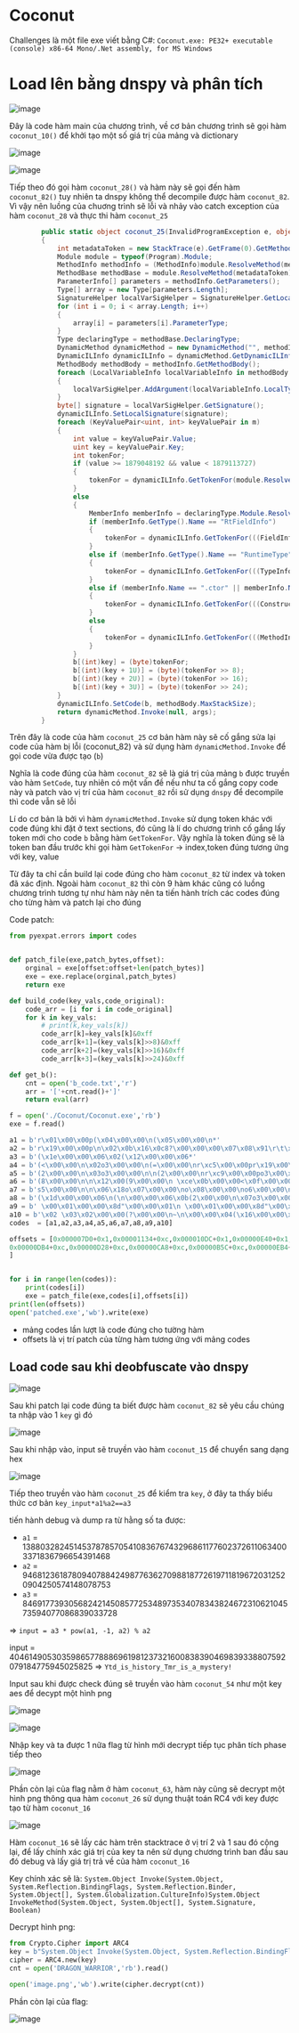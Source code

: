 # Coconut

Challenges là một file exe viết bằng C#: `Coconut.exe: PE32+ executable (console) x86-64 Mono/.Net assembly, for MS Windows`

# Load lên bằng dnspy và phân tích

![image](https://user-images.githubusercontent.com/31529599/196735307-f0e201d7-c713-476c-a479-9780998d8b61.png)

Đây là code hàm main của chương trình, về cơ bản chương trình sẽ gọi hàm `coconut_10()` để khởi tạo một số giá trị của mảng và dictionary 

![image](https://user-images.githubusercontent.com/31529599/196735578-39c2de6b-6d43-4b2f-8b2b-94cc2fb53c15.png)

![image](https://user-images.githubusercontent.com/31529599/196735839-cf756dc0-acca-457f-a7fc-3d48911da178.png)

Tiếp theo đó gọi hàm `coconut_28()` và hàm này sẽ gọi đến hàm `coconut_82()`  tuy nhiên ta dnspy không thể decompile được hàm `coconut_82`. Vì vậy nên luồng của chuơng trình sẽ lỗi và nhảy vào catch exception của hàm `coconut_28` và thực thi hàm `coconut_25` 

```C#
		public static object coconut_25(InvalidProgramException e, object[] args, Dictionary<uint, int> m, byte[] b)
		{
			int metadataToken = new StackTrace(e).GetFrame(0).GetMethod().MetadataToken;
			Module module = typeof(Program).Module;
			MethodInfo methodInfo = (MethodInfo)module.ResolveMethod(metadataToken);
			MethodBase methodBase = module.ResolveMethod(metadataToken);
			ParameterInfo[] parameters = methodInfo.GetParameters();
			Type[] array = new Type[parameters.Length];
			SignatureHelper localVarSigHelper = SignatureHelper.GetLocalVarSigHelper();
			for (int i = 0; i < array.Length; i++)
			{
				array[i] = parameters[i].ParameterType;
			}
			Type declaringType = methodBase.DeclaringType;
			DynamicMethod dynamicMethod = new DynamicMethod("", methodInfo.ReturnType, array, declaringType, true);
			DynamicILInfo dynamicILInfo = dynamicMethod.GetDynamicILInfo();
			MethodBody methodBody = methodInfo.GetMethodBody();
			foreach (LocalVariableInfo localVariableInfo in methodBody.LocalVariables)
			{
				localVarSigHelper.AddArgument(localVariableInfo.LocalType);
			}
			byte[] signature = localVarSigHelper.GetSignature();
			dynamicILInfo.SetLocalSignature(signature);
			foreach (KeyValuePair<uint, int> keyValuePair in m)
			{
				int value = keyValuePair.Value;
				uint key = keyValuePair.Key;
				int tokenFor;
				if (value >= 1879048192 && value < 1879113727)
				{
					tokenFor = dynamicILInfo.GetTokenFor(module.ResolveString(value));
				}
				else
				{
					MemberInfo memberInfo = declaringType.Module.ResolveMember(value, null, null);
					if (memberInfo.GetType().Name == "RtFieldInfo")
					{
						tokenFor = dynamicILInfo.GetTokenFor(((FieldInfo)memberInfo).FieldHandle, ((TypeInfo)((FieldInfo)memberInfo).DeclaringType).TypeHandle);
					}
					else if (memberInfo.GetType().Name == "RuntimeType")
					{
						tokenFor = dynamicILInfo.GetTokenFor(((TypeInfo)memberInfo).TypeHandle);
					}
					else if (memberInfo.Name == ".ctor" || memberInfo.Name == ".cctor")
					{
						tokenFor = dynamicILInfo.GetTokenFor(((ConstructorInfo)memberInfo).MethodHandle, ((TypeInfo)((ConstructorInfo)memberInfo).DeclaringType).TypeHandle);
					}
					else
					{
						tokenFor = dynamicILInfo.GetTokenFor(((MethodInfo)memberInfo).MethodHandle, ((TypeInfo)((MethodInfo)memberInfo).DeclaringType).TypeHandle);
					}
				}
				b[(int)key] = (byte)tokenFor;
				b[(int)(key + 1U)] = (byte)(tokenFor >> 8);
				b[(int)(key + 2U)] = (byte)(tokenFor >> 16);
				b[(int)(key + 3U)] = (byte)(tokenFor >> 24);
			}
			dynamicILInfo.SetCode(b, methodBody.MaxStackSize);
			return dynamicMethod.Invoke(null, args);
		}
```
Trên đây là code của hàm `coconut_25` cơ bản hàm này sẽ cố gắng sửa lại code của hàm bị lỗi (coconut_82) và sử dụng hàm `dynamicMethod.Invoke` để gọi code vừa được tạo (`b`)

Nghĩa là code đúng của hàm `coconut_82` sẽ là giá trị của mảng `b` được truyền vào hàm `SetCode`, tuy nhiên có một vấn đề nếu như ta cố gắng copy code này và patch vào vị trí của hàm `coconut_82` rồi sử dụng `dnspy` để decompile thì code vẫn sẽ lỗi

Lí do cơ bản là bởi vì hàm `dynamicMethod.Invoke` sử dụng token khác với code đúng khi đặt ở text sections, đó cũng là lí do chương trình cố gắng lấy token mới cho code `b` bằng hàm `GetTokenFor`. Vậy nghĩa là token đúng sẽ là token ban đầu trước khi gọi hàm `GetTokenFor` -> index,token đúng tương ứng với key, value

Từ đây ta chỉ cần build lại code đúng cho hàm `coconut_82` từ index và token đã xác định. Ngoài hàm `coconut_82` thì còn 9 hàm khác cũng có luồng chương trình tương tự như hàm này nên ta tiến hành trích các codes đúng cho từng hàm và patch lại cho đúng

Code patch:

```python
from pyexpat.errors import codes


def patch_file(exe,patch_bytes,offset):
    orginal = exe[offset:offset+len(patch_bytes)]
    exe = exe.replace(orginal,patch_bytes)
    return exe

def build_code(key_vals,code_original):
    code_arr = [i for i in code_original]
    for k in key_vals:
        # print(k,key_vals[k])
        code_arr[k]=key_vals[k]&0xff
        code_arr[k+1]=(key_vals[k]>>8)&0xff
        code_arr[k+2]=(key_vals[k]>>16)&0xff
        code_arr[k+3]=(key_vals[k]>>24)&0xff

def get_b():
    cnt = open('b_code.txt','r')
    arr = '['+cnt.read()+']'
    return eval(arr)

f = open('./Coconut/Coconut.exe','rb')
exe = f.read()

a1 = b'r\x01\x00\x00p(\x04\x00\x00\n(\x05\x00\x00\n*'
a2 = b'r\x19\x00\x00p\n\x02\x0b\x16\x0c8?\x00\x00\x00\x07\x08\x91\r\t\x1f\n<\x1a\x00\x00\x00\x06\t\x1f0X\xd1\x13\x04\x12\x04(N\x00\x00\n(7\x00\x00\n\n8\x15\x00\x00\x00\x06\t\x1fWX\xd1\x13\x04\x12\x04(N\x00\x00\n(7\x00\x00\n\n\x08\x17X\x0c\x08\x07\x8ei2\xbb\x06 \x03\x02\x00\x00(?\x00\x00\n*'
a3 = b'(\x1e\x00\x00\x06\x02(\x12\x00\x00\x06*'
a4 = b'(<\x00\x00\n\x02o3\x00\x00\n(=\x00\x00\nr\xc5\x00\x00pr\x19\x00\x00po>\x00\x00\n*'
a5 = b'(2\x00\x00\n\x03o3\x00\x00\n\n(2\x00\x00\nr\xc9\x00\x00po3\x00\x00\n\x0b\x029\x07\x00\x00\x00\x02\x8e:\x01\x00\x00\x00*\x069\x07\x00\x00\x00\x06\x8e:\x01\x00\x00\x00*\x079\x07\x00\x00\x00\x07\x8e:\x01\x00\x00\x00*\x02\x8ei\x8d\x02\x00\x00\x01\x0csC\x00\x00\n\r\t\x06oD\x00\x00\n\t\x07oE\x00\x00\n\t\toF\x00\x00\n\toG\x00\x00\noH\x00\x00\n\x13\x04\x02sI\x00\x00\n\x13\x05\x11\x05\x11\x04\x16sJ\x00\x00\n\x13\x06\x11\x06sK\x00\x00\n\x13\x07\x11\x07oL\x00\x00\n\x08\x16\x02\x8eioM\x00\x00\n&\xdd:\x00\x00\x00\x11\x079\x07\x00\x00\x00\x11\x07o\x1b\x00\x00\n\xdc\x11\x069\x07\x00\x00\x00\x11\x06o\x1b\x00\x00\n\xdc\x11\x059\x07\x00\x00\x00\x11\x05o\x1b\x00\x00\n\xdc\t9\x06\x00\x00\x00\to\x1b\x00\x00\n\xdcr\xeb\x00\x00p\x08(4\x00\x00\n(\x0c\x00\x00\x06*'
a6 = b'(8\x00\x00\n\n\x12\x00(9\x00\x00\n \xce\x0b\x00\x00<\x0f\x00\x00\x00r\x8b\x00\x00p(:\x00\x00\n8\x06\x00\x00\x00(\x08\x00\x00\x06* \x00\\&\x05(;\x00\x00\n+\xc8'
a7 = b's5\x00\x00\n\n\x06\x18o\x07\x00\x00\no\x08\x00\x00\no6\x00\x00\n\x06\x17o\x07\x00\x00\no\x08\x00\x00\no6\x00\x00\n(7\x00\x00\n*'
a8 = b'(\x1d\x00\x00\x06\n(\n\x00\x00\x06\x0b(2\x00\x00\n\x07o3\x00\x00\n\x06(\x06\x00\x00\x06\x0cre\x00\x00p\x08(4\x00\x00\n*'
a9 = b' \x00\x01\x00\x00\x8d"\x00\x00\x01\n \x00\x01\x00\x00\x8d"\x00\x00\x01\x0b\x03\x8ei\x8d\x02\x00\x00\x01\x0c\x16\r8\x12\x00\x00\x00\x06\t\x02\t\x02\x8ei]\x91\x9e\x07\t\t\x9e\t\x17X\r\t \x00\x01\x00\x002\xe6\x16%\x13\x04\r8(\x00\x00\x00\x11\x04\x07\t\x94X\x06\t\x94X \x00\x01\x00\x00]\x13\x04\x07\t\x94\x13\x05\x07\t\x07\x11\x04\x94\x9e\x07\x11\x04\x11\x05\x9e\t\x17X\r\t \x00\x01\x00\x002\xd0\x16%\r%\x13\x06\x13\x048X\x00\x00\x00\x11\x06\x17X\x13\x06\x11\x06 \x00\x01\x00\x00]\x13\x06\x11\x04\x07\x11\x06\x94X\x13\x04\x11\x04 \x00\x01\x00\x00]\x13\x04\x07\x11\x06\x94\x13\x07\x07\x11\x06\x07\x11\x04\x94\x9e\x07\x11\x04\x11\x07\x9e\x07\x07\x11\x06\x94\x07\x11\x04\x94X \x00\x01\x00\x00]\x94\x13\x08\x08\t\x03\t\x91\x11\x08a\xd2\x9c\t\x17X\r\t\x03\x8ei2\xa2\x08*'
a10 = b'\x02 \x03\x02\x00\x00(?\x00\x00\n~\n\x00\x00\x04(\x16\x00\x00\x06(@\x00\x00\n~\x0b\x00\x00\x04(\x16\x00\x00\x06(A\x00\x00\n~\x0c\x00\x00\x04(\x16\x00\x00\x06(B\x00\x00\n9\x02\x00\x00\x00\x17*\x16*'
codes  = [a1,a2,a3,a4,a5,a6,a7,a8,a9,a10]

offsets = [0x000007D0+0x1,0x00001134+0xc,0x000010DC+0x1,0x00000E40+0x1,0x00000F58+0xc,
0x00000DB4+0xc,0x00000D28+0xc,0x00000CA8+0xc,0x00000B5C+0xc,0x00000EB4+0xc
]


for i in range(len(codes)):
    print(codes[i])
    exe = patch_file(exe,codes[i],offsets[i])
print(len(offsets))
open('patched.exe','wb').write(exe)
```
 
 - mảng codes lần lượt là code đúng cho tường hàm
 - offsets là vị trí patch của từng hàm tương ứng với mảng codes

## Load code sau khi deobfuscate vào dnspy

![image](https://user-images.githubusercontent.com/31529599/196739428-8b13d763-5bc5-476f-b724-bf6870de9a06.png)

Sau khi patch lại code đúng ta biết được hàm `coconut_82` sẽ yêu cầu chúng ta nhập vào 1 `key` gì đó

![image](https://user-images.githubusercontent.com/31529599/196739769-66f1109b-668a-4511-a6da-9bb4d72adee8.png)

Sau khi nhập vào, input sẽ truyền vào hàm `coconut_15` để chuyển sang dạng hex

![image](https://user-images.githubusercontent.com/31529599/196740064-c4de5159-5e84-49fb-9b3d-3d6ed1a9c518.png)

Tiếp theo truyền vào hàm `coconut_25` để kiểm tra `key`, ở đây ta thấy biểu thức cơ bản `key_input*a1%a2==a3`

tiến hành debug và dump ra từ hằng số ta được:
- `a1` = 13880328245145378785705410836767432968611776023726110634003371836796654391468
- `a2` = 94681236187809407884249877636270988187726197118196720312520904250574148078753
- `a3` = 84691773930568242145085772534897353407834382467231062104573594077086839033728

=> `input = a3 * pow(a1, -1, a2) % a2`

input = 40461490530359865778886961981237321600838390469839338807592079184775945025825 => `Ytd_is_history_Tmr_is_a_mystery!`

Input sau khi được check đúng sẽ truyền vào hàm `coconut_54` như một key aes để decypt một hình png

![image](https://user-images.githubusercontent.com/31529599/196747183-5ea05b85-a4c2-4781-9dd3-05c8ac6035d0.png)

![image](https://user-images.githubusercontent.com/31529599/196747871-d4102f4c-2161-45d1-86ea-49e0452a0315.png)

Nhập key và ta được 1 nữa flag từ hình mới decrypt tiếp tục phân tích phase tiếp theo 

![image](https://user-images.githubusercontent.com/31529599/196748266-cf20ede4-2ee0-45dd-bd05-94a49497ed92.png)

Phần còn lại của flag nằm ở hàm `coconut_63`, hàm này cũng sẽ decrypt một hình png thông qua hàm `coconut_26` sử dụng thuật toán RC4 với key được tạo từ hàm `coconut_16` 

![image](https://user-images.githubusercontent.com/31529599/196748648-c46deb2e-1d47-4c25-819b-e5662c2823e1.png)

Hàm `coconut_16` sẽ lấy các hàm trên stacktrace ở vị trí 2 và 1 sau đó cộng lại, để lấy chính xác giá trị của key ta nên sử dụng chương trình ban đầu sau đó debug và lấy giá trị trả về của hàm `coconut_16`

Key chính xác sẽ là: `System.Object Invoke(System.Object, System.Reflection.BindingFlags, System.Reflection.Binder, System.Object[], System.Globalization.CultureInfo)System.Object InvokeMethod(System.Object, System.Object[], System.Signature, Boolean)`

Decrypt hình png:

```python
from Crypto.Cipher import ARC4
key = b"System.Object Invoke(System.Object, System.Reflection.BindingFlags, System.Reflection.Binder, System.Object[], System.Globalization.CultureInfo)System.Object InvokeMethod(System.Object, System.Object[], System.Signature, Boolean)"
cipher = ARC4.new(key)
cnt = open('DRAGON_WARRIOR','rb').read()

open('image.png','wb').write(cipher.decrypt(cnt))

```

Phần còn lại của flag:

![image](https://user-images.githubusercontent.com/31529599/196749204-9f3bc813-55ec-4a84-9579-b40188d4f425.png)




